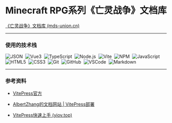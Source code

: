# Minecraft RPG系列《亡灵战争》文档库

[《亡灵战争》文档库 (mds-union.cn)](https://docs.mds-union.cn/)

---

### 使用的技术栈

<p>
    <img src="https://img.shields.io/badge/-JSON-000?logo=JSON&logoColor=FFF" alt="JSON" style="display: inline-block;" /> 
    <img src="https://img.shields.io/badge/-Vue3-C0C0C0?logo=Vue.js&logoColor=4FC08D" alt="Vue3" style="display: inline-block;" /> 
    <img src="https://img.shields.io/badge/-TypeScript-C0C0C0?logo=TypeScript&logoColor=3178C6" alt="TypeScript" style="display: inline-block;" /> 
    <img src="https://img.shields.io/badge/-Node.js-D3D3D3?logo=Node.js&logoColor=339933" alt="Node.js" style="display: inline-block;" /> 
    <img src="https://img.shields.io/badge/-Vite-D3D3D3?logo=Vite&logoColor=646CFF" alt="Vite" style="display: inline-block;" /> 
    <img src="https://img.shields.io/badge/-NPM-C0C0C0?logo=npm&logoColor=CB3837" alt="NPM" style="display: inline-block;" /> 
    <img src="https://img.shields.io/badge/-JavaScript-A9A9A9?logo=JavaScript&logoColor=F7DF1E" alt="JavaScript" style="display: inline-block;" /> 
    <img src="https://img.shields.io/badge/-HTML5-A9A9A9?logo=HTML5&logoColor=E34F26" alt="HTML5" style="display: inline-block;" /> 
    <img src="https://img.shields.io/badge/-CSS3-A9A9A9?logo=CSS3&logoColor=1572B6" alt="CSS3" style="display: inline-block;" /> 
    <img src="https://img.shields.io/badge/-Git-F05032?logo=Git&logoColor=FFF" alt="Git" style="display: inline-block;" /> 
    <img src="https://img.shields.io/badge/-GitHub-181717?logo=GitHub&logoColor=FFF" alt="GitHub" style="display: inline-block;" /> 
    <img src="https://img.shields.io/badge/-VSCode-C0C0C0?logo=Visual-Studio-Code&logoColor=007ACC" alt="VSCode" style="display: inline-block;" /> 
    <img src="https://img.shields.io/badge/-Markdown-000?logo=Markdown&logoColor=FFF" alt="Markdown" style="display: inline-block;" /> 
</p>


---

### 参考资料

* [VitePress官方](https://vitepress.dev/)
* [AlbertZhang的文档网站 | VitePress部署](https://docs.bugdesigner.cn/docs/Tutorial/vitepress.html)

* [VitePress快速上手 (yiov.top)](https://vitepress.yiov.top/)

